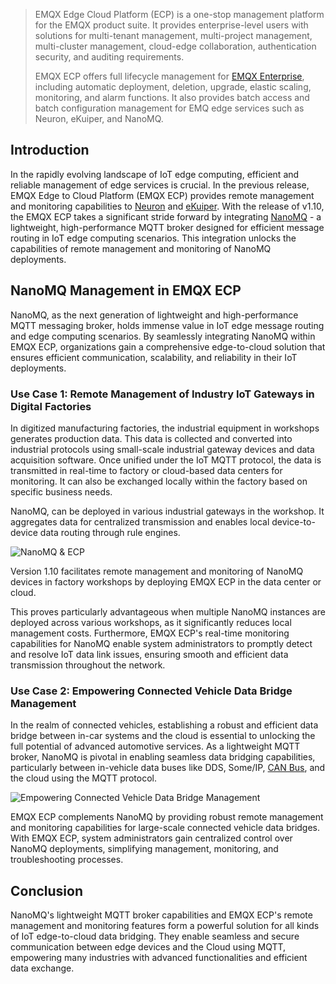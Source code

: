 > EMQX Edge Cloud Platform (ECP) is a one-stop management platform for the EMQX product suite. It provides enterprise-level users with solutions for multi-tenant management, multi-project management, multi-cluster management, cloud-edge collaboration, authentication security, and auditing requirements.
>
> EMQX ECP offers full lifecycle management for [EMQX Enterprise](https://www.emqx.com/en/products/emqx), including automatic deployment, deletion, upgrade, elastic scaling, monitoring, and alarm functions. It also provides batch access and batch configuration management for EMQ edge services such as Neuron, eKuiper, and NanoMQ.

## Introduction

In the rapidly evolving landscape of IoT edge computing, efficient and reliable management of edge services is crucial. In the previous release, EMQX Edge to Cloud Platform (EMQX ECP) provides remote management and monitoring capabilities to [Neuron](https://neugates.io/) and [eKuiper](https://ekuiper.org/). With the release of v1.10, the EMQX ECP  takes a significant stride forward by integrating [NanoMQ](https://nanomq.io/) - a lightweight, high-performance MQTT broker designed for efficient message routing in IoT edge computing scenarios. This integration unlocks the capabilities of remote management and monitoring of NanoMQ deployments. 

## NanoMQ Management in EMQX ECP

NanoMQ, as the next generation of lightweight and high-performance MQTT messaging broker, holds immense value in IoT edge message routing and edge computing scenarios. By seamlessly integrating NanoMQ within EMQX ECP, organizations gain a comprehensive edge-to-cloud solution that ensures efficient communication, scalability, and reliability in their IoT deployments.

### Use Case 1: Remote Management of Industry IoT Gateways in Digital Factories

In digitized manufacturing factories, the industrial equipment in workshops generates production data. This data is collected and converted into industrial protocols using small-scale industrial gateway devices and data acquisition software. Once unified under the IoT MQTT protocol, the data is transmitted in real-time to factory or cloud-based data centers for monitoring. It can also be exchanged locally within the factory based on specific business needs. 

NanoMQ, can be deployed in various industrial gateways in the workshop. It aggregates data for centralized transmission and enables local device-to-device data routing through rule engines.

![NanoMQ & ECP](https://assets.emqx.com/images/a6f33862d88b3036763d2c6e54ba4b66.png)

Version 1.10 facilitates remote management and monitoring of NanoMQ devices in factory workshops by deploying EMQX ECP in the data center or cloud.

This proves particularly advantageous when multiple NanoMQ instances are deployed across various workshops, as it significantly reduces local management costs. Furthermore, EMQX ECP's real-time monitoring capabilities for NanoMQ enable system administrators to promptly detect and resolve IoT data link issues, ensuring smooth and efficient data transmission throughout the network.

### Use Case 2:  Empowering Connected Vehicle Data Bridge Management

In the realm of connected vehicles, establishing a robust and efficient data bridge between in-car systems and the cloud is essential to unlocking the full potential of advanced automotive services. As a lightweight MQTT broker, NanoMQ is pivotal in enabling seamless data bridging capabilities, particularly between in-vehicle data buses like DDS, Some/IP, [CAN Bus](https://www.emqx.com/en/blog/can-bus-how-it-works-pros-and-cons), and the cloud using the MQTT protocol.

![Empowering Connected Vehicle Data Bridge Management](https://assets.emqx.com/images/3d82b2e41c8b229ea8d0982e5864cf8f.png)

EMQX ECP complements NanoMQ by providing robust remote management and monitoring capabilities for large-scale connected vehicle data bridges. With EMQX ECP, system administrators gain centralized control over NanoMQ deployments, simplifying management, monitoring, and troubleshooting processes.

## Conclusion

NanoMQ's lightweight MQTT broker capabilities and EMQX ECP's remote management and monitoring features form a powerful solution for all kinds of IoT edge-to-cloud data bridging. They enable seamless and secure communication between edge devices and the Cloud using MQTT, empowering many industries with advanced functionalities and efficient data exchange. 
